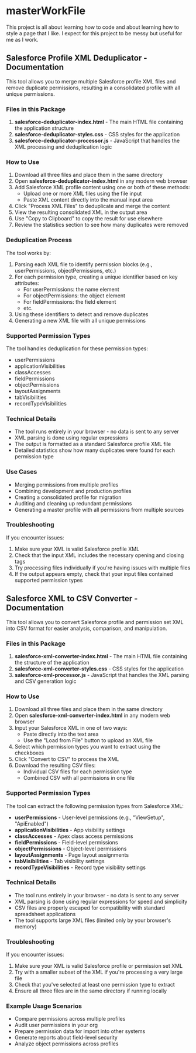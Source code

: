 # masterWorkFile

This project is all about learning how to code and about learning how to style a page that I like. I expect for this project to be messy but useful for me as I work.

## Salesforce Profile XML Deduplicator - Documentation

This tool allows you to merge multiple Salesforce profile XML files and remove duplicate permissions, resulting in a consolidated profile with all unique permissions.

### Files in this Package

1. **salesforce-deduplicator-index.html** - The main HTML file containing the application structure
2. **salesforce-deduplicator-styles.css** - CSS styles for the application
3. **salesforce-deduplicator-processor.js** - JavaScript that handles the XML processing and deduplication logic

### How to Use

1. Download all three files and place them in the same directory
2. Open **salesforce-deduplicator-index.html** in any modern web browser
3. Add Salesforce XML profile content using one or both of these methods:
   - Upload one or more XML files using the file input
   - Paste XML content directly into the manual input area
4. Click "Process XML Files" to deduplicate and merge the content
5. View the resulting consolidated XML in the output area
6. Use "Copy to Clipboard" to copy the result for use elsewhere
7. Review the statistics section to see how many duplicates were removed

### Deduplication Process

The tool works by:

1. Parsing each XML file to identify permission blocks (e.g., userPermissions, objectPermissions, etc.)
2. For each permission type, creating a unique identifier based on key attributes:
   - For userPermissions: the name element
   - For objectPermissions: the object element
   - For fieldPermissions: the field element
   - etc.
3. Using these identifiers to detect and remove duplicates
4. Generating a new XML file with all unique permissions

### Supported Permission Types

The tool handles deduplication for these permission types:

- userPermissions
- applicationVisibilities
- classAccesses
- fieldPermissions
- objectPermissions
- layoutAssignments
- tabVisibilities
- recordTypeVisibilities

### Technical Details

- The tool runs entirely in your browser - no data is sent to any server
- XML parsing is done using regular expressions
- The output is formatted as a standard Salesforce profile XML file
- Detailed statistics show how many duplicates were found for each permission type

### Use Cases

- Merging permissions from multiple profiles
- Combining development and production profiles
- Creating a consolidated profile for migration
- Auditing and cleaning up redundant permissions
- Generating a master profile with all permissions from multiple sources

### Troubleshooting

If you encounter issues:

1. Make sure your XML is valid Salesforce profile XML
2. Check that the input XML includes the necessary opening and closing tags
3. Try processing files individually if you're having issues with multiple files
4. If the output appears empty, check that your input files contained supported permission types

## Salesforce XML to CSV Converter - Documentation

This tool allows you to convert Salesforce profile and permission set XML into CSV format for easier analysis, comparison, and manipulation.

### Files in this Package

1. **salesforce-xml-converter-index.html** - The main HTML file containing the structure of the application
2. **salesforce-xml-converter-styles.css** - CSS styles for the application
3. **salesforce-xml-processor.js** - JavaScript that handles the XML parsing and CSV generation logic

### How to Use

1. Download all three files and place them in the same directory
2. Open **salesforce-xml-converter-index.html** in any modern web browser
3. Input your Salesforce XML in one of two ways:
   - Paste directly into the text area
   - Use the "Load from File" button to upload an XML file
4. Select which permission types you want to extract using the checkboxes
5. Click "Convert to CSV" to process the XML
6. Download the resulting CSV files:
   - Individual CSV files for each permission type
   - Combined CSV with all permissions in one file

### Supported Permission Types

The tool can extract the following permission types from Salesforce XML:

- **userPermissions** - User-level permissions (e.g., "ViewSetup", "ApiEnabled")
- **applicationVisibilities** - App visibility settings
- **classAccesses** - Apex class access permissions
- **fieldPermissions** - Field-level permissions
- **objectPermissions** - Object-level permissions
- **layoutAssignments** - Page layout assignments
- **tabVisibilities** - Tab visibility settings
- **recordTypeVisibilities** - Record type visibility settings

### Technical Details

- The tool runs entirely in your browser - no data is sent to any server
- XML parsing is done using regular expressions for speed and simplicity
- CSV files are properly escaped for compatibility with standard spreadsheet applications
- The tool supports large XML files (limited only by your browser's memory)

### Troubleshooting

If you encounter issues:

1. Make sure your XML is valid Salesforce profile or permission set XML
2. Try with a smaller subset of the XML if you're processing a very large file
3. Check that you've selected at least one permission type to extract
4. Ensure all three files are in the same directory if running locally

### Example Usage Scenarios

- Compare permissions across multiple profiles
- Audit user permissions in your org
- Prepare permission data for import into other systems
- Generate reports about field-level security
- Analyze object permissions across profiles

